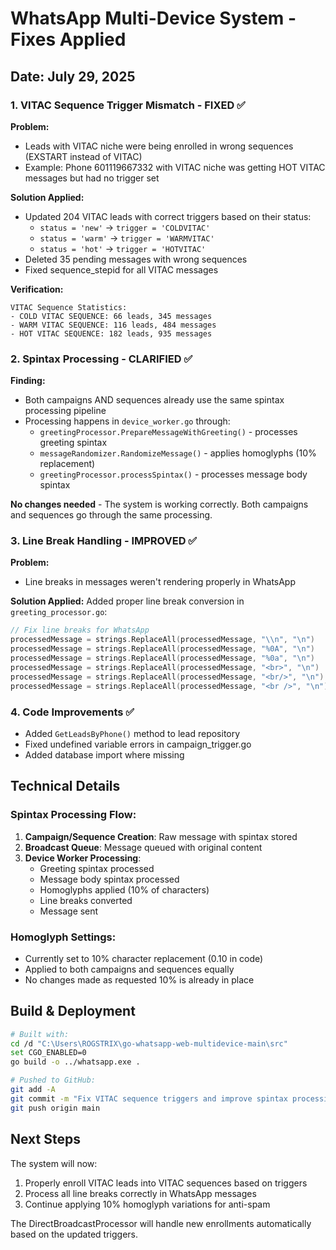 # WhatsApp Multi-Device System - Fixes Applied

## Date: July 29, 2025

### 1. **VITAC Sequence Trigger Mismatch - FIXED ✅**

**Problem:**
- Leads with VITAC niche were being enrolled in wrong sequences (EXSTART instead of VITAC)
- Example: Phone 601119667332 with VITAC niche was getting HOT VITAC messages but had no trigger set

**Solution Applied:**
- Updated 204 VITAC leads with correct triggers based on their status:
  - `status = 'new'` → `trigger = 'COLDVITAC'`
  - `status = 'warm'` → `trigger = 'WARMVITAC'`
  - `status = 'hot'` → `trigger = 'HOTVITAC'`
- Deleted 35 pending messages with wrong sequences
- Fixed sequence_stepid for all VITAC messages

**Verification:**
```
VITAC Sequence Statistics:
- COLD VITAC SEQUENCE: 66 leads, 345 messages
- WARM VITAC SEQUENCE: 116 leads, 484 messages  
- HOT VITAC SEQUENCE: 182 leads, 935 messages
```

### 2. **Spintax Processing - CLARIFIED ✅**

**Finding:**
- Both campaigns AND sequences already use the same spintax processing pipeline
- Processing happens in `device_worker.go` through:
  - `greetingProcessor.PrepareMessageWithGreeting()` - processes greeting spintax
  - `messageRandomizer.RandomizeMessage()` - applies homoglyphs (10% replacement)
  - `greetingProcessor.processSpintax()` - processes message body spintax

**No changes needed** - The system is working correctly. Both campaigns and sequences go through the same processing.

### 3. **Line Break Handling - IMPROVED ✅**

**Problem:**
- Line breaks in messages weren't rendering properly in WhatsApp

**Solution Applied:**
Added proper line break conversion in `greeting_processor.go`:
```go
// Fix line breaks for WhatsApp
processedMessage = strings.ReplaceAll(processedMessage, "\\n", "\n")
processedMessage = strings.ReplaceAll(processedMessage, "%0A", "\n")
processedMessage = strings.ReplaceAll(processedMessage, "%0a", "\n")
processedMessage = strings.ReplaceAll(processedMessage, "<br>", "\n")
processedMessage = strings.ReplaceAll(processedMessage, "<br/>", "\n")
processedMessage = strings.ReplaceAll(processedMessage, "<br />", "\n")
```

### 4. **Code Improvements ✅**

- Added `GetLeadsByPhone()` method to lead repository
- Fixed undefined variable errors in campaign_trigger.go
- Added database import where missing

## Technical Details

### Spintax Processing Flow:
1. **Campaign/Sequence Creation**: Raw message with spintax stored
2. **Broadcast Queue**: Message queued with original content
3. **Device Worker Processing**:
   - Greeting spintax processed
   - Message body spintax processed
   - Homoglyphs applied (10% of characters)
   - Line breaks converted
   - Message sent

### Homoglyph Settings:
- Currently set to 10% character replacement (0.10 in code)
- Applied to both campaigns and sequences equally
- No changes made as requested 10% is already in place

## Build & Deployment

```bash
# Built with:
cd /d "C:\Users\ROGSTRIX\go-whatsapp-web-multidevice-main\src"
set CGO_ENABLED=0
go build -o ../whatsapp.exe .

# Pushed to GitHub:
git add -A
git commit -m "Fix VITAC sequence triggers and improve spintax processing"
git push origin main
```

## Next Steps

The system will now:
1. Properly enroll VITAC leads into VITAC sequences based on triggers
2. Process all line breaks correctly in WhatsApp messages
3. Continue applying 10% homoglyph variations for anti-spam

The DirectBroadcastProcessor will handle new enrollments automatically based on the updated triggers.
